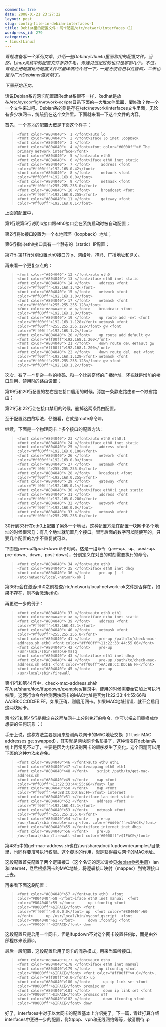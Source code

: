 ```yaml
---
comments: true
date: 2008-01-21 23:27:22
layout: post
slug: config-file-in-debian-interfaces-1
title: Debian里的配置文件：网卡配置/etc/network/interfaces（1）
wordpress_id: 279
categories:
- linux[Linux]
---
```


_青蛙准备写一个系列文章，介绍一些Debian/Ubuntu里面常用的配置文件。当然，Linux系统中的配置文件多如牛毛，青蛙见过配过的也只是寥寥几个。不过，青蛙会把配置过的配置文件尽量详细的介绍一下，一是方便自己以后查阅，二来也是为广大Debianer做贡献了。_

 

_下面开始正文。_

 

话说Debian系的网卡配置跟Redhat系很不一样，Redhat是放在/etc/sysconfig/network-scripts目录下面的一大堆文件里面，要修改？你一个一个文件来过吧。Debian系的则是存在/etc/network/interfaces文件里面，无论有多少块网卡，统统扔在这个文件里。下面就来看一下这个文件的内容。

 

首先，一个基本的配置大概是下面这个样子：

 

>   
>     
>     <font color="#804040">  1 </font>auto lo
>     <font color="#804040">  2 </font>iface lo inet loopback
>     <font color="#804040">  3 </font>
>     <font color="#804040">  4 </font><font color="#0000ff"># The primary network interface</font>
>     <font color="#804040">  5 </font>auto eth0
>     <font color="#804040">  6 </font>iface eth0 inet static
>     <font color="#804040">  7 </font>     address <font color="#ff00ff">192.168.0.42</font>
>     <font color="#804040">  8 </font>     network <font color="#ff00ff">192.168.0.0</font>
>     <font color="#804040">  9 </font>     netmask <font color="#ff00ff">255.255.255.0</font>
>     <font color="#804040"> 10 </font>     broadcast <font color="#ff00ff">192.168.0.255</font>
>     <font color="#804040"> 11 </font>     gateway <font color="#ff00ff">192.168.0.1</font>
> 
> 






上面的配置中，





第1行跟第5行说明lo接口跟eth0接口会在系统启动时被自动配置；





第2行将lo接口设置为一个本地回环（loopback）地址；





第6行指出eth0接口具有一个静态的（static）IP配置；





第7行-第11行分别设置eth0接口的ip、网络号、掩码、广播地址和网关。









再来看一个更复杂点的：





> 
  
>     
>     <font color="#804040"> 12 </font>auto eth0
>     <font color="#804040"> 13 </font>iface eth0 inet static
>     <font color="#804040"> 14 </font>    address <font color="#ff00ff">192.168.1.42</font>
>     <font color="#804040"> 15 </font>    network <font color="#ff00ff">192.168.1.0</font>
>     <font color="#804040"> 17 </font>    netmask <font color="#ff00ff">255.255.255.128</font>
>     <font color="#804040"> 18 </font>    broadcast <font color="#ff00ff">192.168.1.0</font>
>     <font color="#804040"> 19 </font>    up route add -net <font color="#ff00ff">192.168.1.128</font> netmask <font color="#ff00ff">255.255.255.128</font> gw <font color="#ff00ff">192.168.1.2</font>
>     <font color="#804040"> 20 </font>    up route add default gw <font color="#ff00ff">192.168.1.200</font>
>     <font color="#804040"> 21 </font>    down route del default gw <font color="#ff00ff">192.168.1.200</font>
>     <font color="#804040"> 22 </font>    down route del -net <font color="#ff00ff">192.168.1.128</font> netmask <font color="#ff00ff">255.255.255.128</font> gw <font color="#ff00ff">192.168.1.2</font>
> 
> 






这次，有了一个复杂一些的掩码，和一个比较奇怪的广播地址。还有就是增加的接口启用、禁用时的路由设置；





第19行和20行配置的左右是在接口启用的时候，添加一条静态路由和一个缺省路由；





第21行和22行会在接口禁用的时候，删掉这两条路由配置。





至于配置路由的写法，仔细看，它就是route命令嘛。









继续，下面是一个物理网卡上多个接口的配置方法：





> 
  
>     
>     <font color="#804040"> 23 </font>auto eth0 eth0:1
>     <font color="#804040"> 24 </font>iface eth0 inet static
>     <font color="#804040"> 25 </font>    address <font color="#ff00ff">192.168.0.100</font>
>     <font color="#804040"> 26 </font>    network <font color="#ff00ff">192.168.0.0</font>
>     <font color="#804040"> 27 </font>    netmask <font color="#ff00ff">255.255.255.0</font>
>     <font color="#804040"> 28 </font>    broadcast <font color="#ff00ff">192.168.0.255</font>
>     <font color="#804040"> 29 </font>    gateway <font color="#ff00ff">192.168.0.1</font>
>     <font color="#804040"> 30 </font>iface eth0:1 inet static
>     <font color="#804040"> 31 </font>    address <font color="#ff00ff">192.168.0.200</font>
>     <font color="#804040"> 32 </font>    network <font color="#ff00ff">192.168.0.0</font>
>     <font color="#804040"> 33 </font>    netmask <font color="#ff00ff">255.255.255.0</font>
> 
> 






30行到33行在eth0上配置了另外一个地址，这种配置方法在配置一块网卡多个地址的时候很常见：有几个地址就配置几个接口。冒号后面的数字可以随便写的，只要几个配置的名字不重复就可以。









下面是pre-up和post-down命令时间。这是一组命令（pre-up、up、post-up、pre-down、down、post-down），分别定义在对应的时刻需要执行的命令。





> 
  
>     
>     <font color="#804040"> 34 </font>auto eth0
>     <font color="#804040"> 35 </font>iface eth0 inet dhcp
>     <font color="#804040"> 36 </font>    pre-up [ -f /etc/network/local-network-ok ]
> 
> 






第36行会在激活eth0之前检查/etc/network/local-network-ok文件是否存在，如果不存在，则不会激活eth0。





再更进一步的例子：





> 
  
>     
>     <font color="#804040"> 37 </font>auto eth0 eth1
>     <font color="#804040"> 38 </font>iface eth0 inet static
>     <font color="#804040"> 39 </font>    address <font color="#ff00ff">192.168.42.1</font>
>     <font color="#804040"> 40 </font>    netmask <font color="#ff00ff">255.255.255.0</font>
>     <font color="#804040"> 41 </font>    pre-up /path/to/check-mac-address.sh eth0 <font color="#ff00ff">11:22:33:44:55:66</font>
>     <font color="#804040"> 42 </font>    pre-up /usr/local/sbin/enable-masq
>     <font color="#804040"> 43 </font>iface eth1 inet dhcp
>     <font color="#804040"> 44 </font>    pre-up /path/to/check-mac-address.sh eth1 <font color="#ff00ff">AA:BB:CC:DD:EE:FF</font>
>     <font color="#804040"> 45 </font>    pre-up /usr/local/sbin/firewall
> 
> 






第41行和第44行中，check-mac-address.sh放在/usr/share/doc/ifupdown/examples/目录中，使用的时候需要给它加上可执行权限。这两行命令会检测两块网卡的MAC地址是否为11:22:33:44:55:66和AA:BB:CC:DD:EE:FF，如果正确，则启用网卡。如果MAC地址错误，就不会启用这两块网卡。





第42行和第45行是假定在这两块网卡上分别执行的命令，你可以把它们替换成你想要的任何玩意 ：）





手册上说，这种方法主要是用来检测两块网卡的MAC地址交换（If their MAC addresses get swapped），其实就是两块网卡名互换了，这种情况在debian系统上再常见不过了，主要是因为内核识别网卡的顺序发生了变化。这个问题可以用下面的这种方法来避免。







> 
  
>     
>     <font color="#804040">46 </font>auto eth0 eth1
>     <font color="#804040">47 </font>mapping eth0 eth1
>     <font color="#804040">48 </font>    script /path/to/get-mac-address.sh
>     <font color="#804040">49 </font>    map <font color="#ff00ff">11:22:33:44:55:66</font> lan
>     <font color="#804040">50 </font>    map <font color="#ff00ff">AA:BB:CC:DD:EE:FF</font> internet
>     <font color="#804040">51 </font>iface lan inet static
>     <font color="#804040">52 </font>    address <font color="#ff00ff">192.168.42.1</font>
>     <font color="#804040">53 </font>    netmask <font color="#ff00ff">255.255.255.0</font>
>     <font color="#804040">54 </font>    pre-up /usr/local/sbin/enable-masq <font color="#0000ff">$IFACE</font>
>     <font color="#804040">55 </font>iface internet inet dhcp
>     <font color="#804040">56 </font>    pre-up /usr/local/sbin/firewall <font color="#0000ff">$IFACE</font>
> 
> 






第48行中的get-mac-address.sh也在/usr/share/doc/ifupdown/examples/目录里，也同样要加可执行权限。这个脚本的作用，就是获得每块网卡的MAC地址。





这段配置首先配置了两个逻辑接口（这个名词的定义请参见[debian参考手册](http://www.debian.org/doc/manuals/reference/ch-gateway.zh-cn.html#s-net-reconf)）lan和internet，然后根据网卡的MAC地址，将逻辑接口映射（mapped）到物理接口上去。







再来看下面这段配置：





> 
  
>     
>     <font color="#804040">57 </font>auto eth0  <font color="#804040">58 </font>iface eth0 inet manual  <font color="#804040">59 </font>      up ifconfig <font color="#0000ff">$IFACE</font> <font color="#ff00ff">0.0.0.0</font> up  <font color="#804040">60 </font>      up /usr/local/bin/myconfigscript  <font color="#804040">61 </font>      down ifconfig <font color="#0000ff">$IFACE</font> down 
> 
> 






这段配置只是启用一个网卡，但是ifupdown不对这个网卡设置任何ip，而是由外部程序来设置ip。







最后一段配置，这段配置启用了网卡的混杂模式，用来当监听接口。





> 
  
>     
>     <font color="#804040">177 </font>auto eth0
>     <font color="#804040">178 </font>iface eth0 inet manual
>     <font color="#804040">179 </font>    up ifconfig <font color="#0000ff">$IFACE</font> <font color="#ff00ff">0.0</font>.<font color="#ff00ff">0.0</font> up
>     <font color="#804040">180 </font>      up ip link set <font color="#0000ff">$IFACE</font> promisc on
>     <font color="#804040">181 </font>      down ip link set <font color="#0000ff">$IFACE</font> promisc off
>     <font color="#804040">182 </font>      down ifconfig <font color="#0000ff">$IFACE</font> down
> 
> 








好了，interfaces中对于以太网卡的配置基本上介绍完了。下一篇，青蛙打算介绍interfaces中更进一步的配置，例如ppp、vpn和无线网络等等，敬请期待 :p
